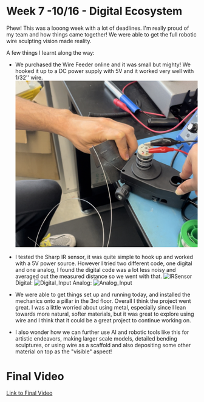 # Week 7 -10/16 - Digital Ecosystem #

Phew! This was a looong week with a lot of deadlines. I'm really proud of my team and how things came together! We were able to get the full robotic wire sculpting vision made reality. 

A few things I learnt along the way:
- We purchased the Wire Feeder online and it was small but mighty! We hooked it up to a DC power supply with 5V and it worked very well with 1/32'' wire.
![WireFeeder1](Images/WireFeeder1.png)

- I tested the Sharp IR sensor, it was quite simple to hook up and worked with a 5V power source. However I tried two different code, one digital and one analog, I found the digital code was a lot less noisy and averaged out the measured distance so we went with that.
![IRSensor](Images/IRSensor.png)
Digital:
![Digital_Input](Images/Digital_Input.png)
Analog:
![Analog_Input](Images/Analog_Input.png)

- We were able to get things set up and running today, and installed the mechanics onto a pillar in the 3rd floor. Overall I think the project went great. I was a little worried about using metal, especially since I lean towards more natural, softer materials, but it was great to explore using wire and I think that it could be a great project to continue working on.
- I also wonder how we can further use AI and robotic tools like this for artistic endeavors, making larger scale models, detailed bending sculptures, or using wire as a scaffold and also depositing some other material on top as the "visible" aspect!

# Final Video #
[Link to Final Video](https://www.canva.com/design/DAFxhUU6DyQ/Kmevwi3KIj7GeizpnEHicA/edit?utm_content=DAFxhUU6DyQ&utm_campaign=designshare&utm_medium=link2&utm_source=sharebutton)
